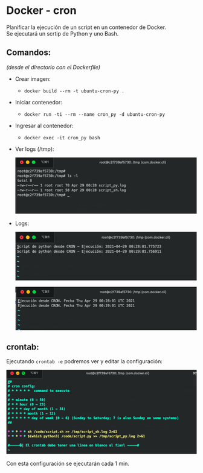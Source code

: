 # Docker - cron

Planificar la ejecución de un script en un contenedor de Docker.  
Se ejecutará un scrtip de Python y uno Bash.  


## Comandos:
_(desde el directorio con el Dockerfile)_

+ Crear imagen: 
	+ `docker build --rm -t ubuntu-cron-py .` 
+ Iniciar contenedor: 
	+ `docker run -ti --rm --name cron_py -d ubuntu-cron-py`
+ Ingresar al contenedor:
	+ `docker exec -it cron_py bash`

+ Ver logs (/tmp):

	![](img/tmp.png)

+ Logs:

	![](img/logpy.png)

	![](img/logsh.png)


## crontab:
Ejecutando `crontab -e` podremos ver y editar la configuración:    

![](img/crontab.png)

Con esta configuración se ejecutarán cada 1 min.

